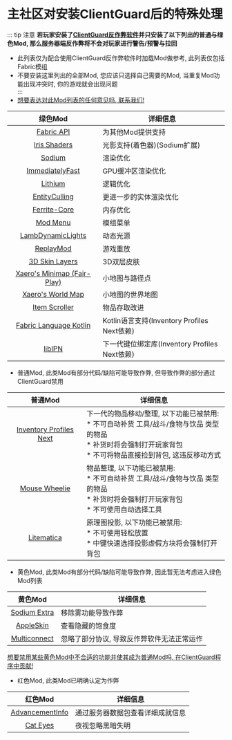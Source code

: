 # 主社区对安装ClientGuard后的特殊处理
::: tip 注意
**若玩家安装了[ClientGuard反作弊软件](../scccpcenter)并只安装了以下列出的普通与绿色Mod, 那么服务器端反作弊将不会对玩家进行警告/预警与拉回**  
* 此列表仅为配合使用ClientGuard反作弊软件时加载Mod做参考, 此列表仅包括Fabric模组  
* 不要安装这里列出的全部Mod, 您应该只选择自己需要的Mod, 当重复Mod功能出现冲突时, 你的游戏就会出现问题  
:::  
* [想要表达对此Mod列表的任何意见吗, 联系我们!](../contact)

|绿色Mod|详细信息|  
|:--:|-------|  
|[Fabric API](https://modrinth.com/mod/fabric-api)|为其他Mod提供支持|
|[Iris Shaders](https://modrinth.com/mod/iris)|光影支持(着色器)(Sodium扩展)|
|[Sodium](https://modrinth.com/mod/sodium)|渲染优化|
|[ImmediatelyFast](https://modrinth.com/mod/immediatelyfast)|GPU缓冲区渲染优化|
|[Lithium](https://modrinth.com/mod/lithium)|逻辑优化|
|[EntityCulling](https://modrinth.com/mod/entityculling)|更进一步的实体渲染优化|
|[Ferrite-Core](https://modrinth.com/mod/ferrite-core)|内存优化|
|[Mod Menu](https://modrinth.com/mod/modmenu)|模组菜单|
|[LambDynamicLights](https://modrinth.com/mod/lambdynamiclights)|动态光源|
|[ReplayMod](https://modrinth.com/mod/replaymod)|游戏重放|
|[3D Skin Layers](https://modrinth.com/mod/3dskinlayers)|3D双层皮肤|
|[Xaero's Minimap (Fair-Play)](https://modrinth.com/mod/xaeros-minimap-fair)|小地图与路径点|
|[Xaero's World Map](https://modrinth.com/mod/xaeros-world-map)|小地图的世界地图|
|[Item Scroller](https://www.curseforge.com/minecraft/mc-mods/item-scroller)|物品存取改进|
|[Fabric Language Kotlin](https://modrinth.com/mod/fabric-language-kotlin)|Kotlin语言支持(Inventory Profiles Next依赖)|
|[libIPN](https://modrinth.com/mod/libipn)|下一代键位绑定库(Inventory Profiles Next依赖)|

* 普通Mod, 此类Mod有部分代码/缺陷可能导致作弊, 但导致作弊的部分通过ClientGuard禁用  

|普通Mod|详细信息|  
|:--:|-------|  
|[Inventory Profiles Next](https://modrinth.com/mod/inventory-profiles-next)|下一代的物品移动/整理, 以下功能已被禁用:<br>* 不可自动补货 工具/战斗/食物与饮品 类型的物品<br>* 补货时将会强制打开玩家背包<br>* 不可将物品直接捡到背包, 这违反移动方式|
|[Mouse Wheelie](https://modrinth.com/mod/mouse-wheelie)|物品整理, 以下功能已被禁用:<br>* 不可自动补货 工具/战斗/食物与饮品 类型的物品<br>* 补货时将会强制打开玩家背包<br>* 不可使用自动选择工具|
|[Litematica](https://www.curseforge.com/minecraft/mc-mods/litematica)|原理图投影, 以下功能已被禁用:<br>* 不可使用轻松放置<br>* 中键快速选择投影虚假方块将会强制打开背包|

* 黄色Mod, 此类Mod有部分代码/缺陷可能导致作弊, 因此暂无法考虑进入绿色Mod列表  

|黄色Mod|详细信息|  
|:--:|-------|  
|[Sodium Extra](https://modrinth.com/mod/sodium-extra)|移除雾功能导致作弊|
|[AppleSkin](https://modrinth.com/mod/appleskin)|查看隐藏的饱食度|
|[Multiconnect](https://modrinth.com/mod/multiconnect)|忽略了部分协议, 导致反作弊软件无法正常运作|

[想要禁用某些黄色Mod中不合适的功能并使其成为普通Mod吗, 在ClientGuard程序中贡献!](https://github.com/EpsilonNetWorkGroup/ClientGuard)

* 红色Mod, 此类Mod已明确认定为作弊  

|红色Mod|详细信息|  
|:--:|-------|  
|[AdvancementInfo](https://modrinth.com/mod/advancementinfo)|通过服务器数据包查看详细成就信息|
|[Cat Eyes](https://www.curseforge.com/minecraft/mc-mods/cat-eyes-night-vision-toggle-mod)|夜视忽略黑暗失明|
